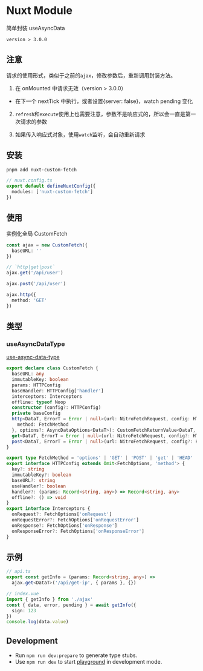 # Nuxt Module

简单封装 useAsyncData

`version > 3.0.0`

## 注意

请求的使用形式，类似于之前的`ajax`，修改参数后，重新调用封装方法。

1. 在 onMounted 中请求无效（version > 3.0.0）

- 在下一个 nextTick 中执行，或者设置{server: false}，watch pending 变化

2. `refresh`和`execute`使用上也需要注意，参数不是响应式的，所以会一直是第一次请求的参数

3. 如果传入响应式对象，使用`watch`监听，会自动重新请求

## 安装

```bash
pnpm add nuxt-custom-fetch
```

```ts
// nuxt.config.ts
export default defineNuxtConfig({
  modules: ['nuxt-custom-fetch']
})
```

## 使用

实例化全局 CustomFetch

```ts
const ajax = new CustomFetch({
  baseURL: ''
})

// `http|get|post`
ajax.get('/api/user')

ajax.post('/api/user')

ajax.http({
  method: 'GET'
})
```

## 类型

### useAsyncDataType

[use-async-data-type](https://nuxt.com/docs/api/composables/use-async-data#type)

```ts
export declare class CustomFetch {
  baseURL: any
  immutableKey: boolean
  params: HTTPConfig
  baseHandler: HTTPConfig['handler']
  interceptors: Interceptors
  offline: typeof Noop
  constructor (config?: HTTPConfig)
  private baseConfig
  http<DataT, ErrorT = Error | null>(url: NitroFetchRequest, config: HTTPConfig & {
    method: FetchMethod
  }, options?: AsyncDataOptions<DataT>): CustomFetchReturnValue<DataT, ErrorT>
  get<DataT, ErrorT = Error | null>(url: NitroFetchRequest, config?: HTTPConfig, options?: AsyncDataOptions<DataT>): CustomFetchReturnValue<DataT, ErrorT>
  post<DataT, ErrorT = Error | null>(url: NitroFetchRequest, config?: HTTPConfig, options?: AsyncDataOptions<DataT>): CustomFetchReturnValue<DataT, ErrorT>
}

export type FetchMethod = 'options' | 'GET' | 'POST' | 'get' | 'HEAD' | 'PATCH' | 'PUT' | 'DELETE' | 'CONNECT' | 'OPTIONS' | 'TRACE' | 'post' | 'head' | 'patch' | 'put' | 'delete' | 'connect' | 'trace' | undefined
export interface HTTPConfig extends Omit<FetchOptions, 'method'> {
  key?: string
  immutableKey?: boolean
  baseURL?: string
  useHandler?: boolean
  handler?: (params: Record<string, any>) => Record<string, any>
  offline?: () => void
}
export interface Interceptors {
  onRequest?: FetchOptions['onRequest']
  onRequestError?: FetchOptions['onRequestError']
  onResponse?: FetchOptions['onResponse']
  onResponseError?: FetchOptions['onResponseError']
}
```

## 示例

```ts
// api.ts
export const getInfo = (params: Record<string, any>) =>
  ajax.get<DataT>('/api/get-ip', { params }, {})
```

```ts
// index.vue
import { getInfo } from './ajax'
const { data, error, pending } = await getInfo({
  sign: 123
})
console.log(data.value)
```

## Development

- Run `npm run dev:prepare` to generate type stubs.
- Use `npm run dev` to start [playground](./playground) in development mode.
